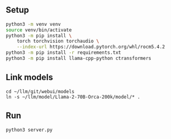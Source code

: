 ## Setup 

```bash
python3 -m venv venv
source venv/bin/activate
python3 -m pip install \
    torch torchvision torchaudio \
    --index-url https://download.pytorch.org/whl/rocm5.4.2
python3 -m pip install -r requirements.txt
python3 -m pip install llama-cpp-python ctransformers
```

## Link models

```
cd ~/llm/git/webui/models
ln -s ~/llm/model/Llama-2-70B-Orca-200k/model/* .
```

## Run

```bash
python3 server.py
```
